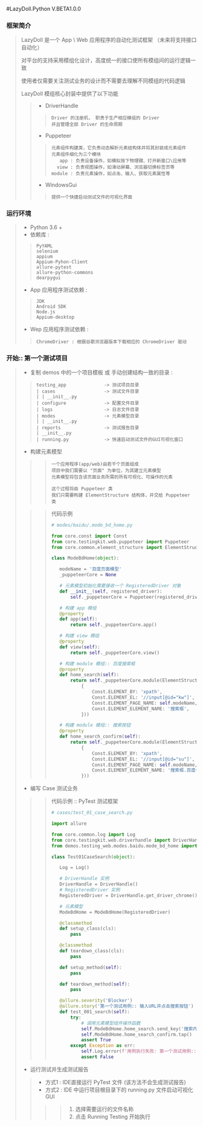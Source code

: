 #LazyDoll.Python    V.BETA1.0.0

### 框架简介
> LazyDoll 是一个 App \ Web 应用程序的自动化测试框架 （未来将支持接口自动化）
>
> 对平台的支持采用模组化设计，高度统一的接口使所有模组间的运行逻辑一致
>
> 使用者仅需要关注测试业务的设计而不需要去理解不同模组的代码逻辑
>
> LazyDoll 模组核心封装中提供了以下功能
>
>> * DriverHandle
>>>     Driver 的注册机， 职责于生产相应模组的 Driver
>>>     并且管理全部 Driver 的生命周期
>>
>> * Puppeteer
>>>     元素组件构建类，它负责动态解析元素结构体并将其封装成元素组件
>>>     元素组件细化为三个模块
>>>        app : 负责设备操作，如模拟按下物理键、打开新窗口\应用等
>>>       view : 负责视图操作，如滑动屏幕、浏览器切换标签页等
>>>     module : 负责元素操作，如点击、输入、获取元素属性等
>>
>> * WindowsGui
>>>     提供一个快捷启动测试文件的可视化界面
>>

### 运行环境
> * Python 3.6 +
> * 依赖库 :
>>     PyYAML
>>     selenium
>>     appium
>>     Appium-Pyhon-Client
>>     allure-pytest
>>     allure-python-commons
>>     dearpygui
>
> * App 应用程序测试依赖 :
>>     JDK
>>     Android SDK
>>     Node.js
>>     Appium-desktop
>
> * Wep 应用程序测试依赖 :
>>     ChromeDriver : 根据谷歌浏览器版本下载相应的 ChromeDriver 驱动

### 开始:: 第一个测试项目

> * 复制 demos 中的一个项目模板 或 手动创建结构一致的目录 :
>>     testing_app              -> 测试项目目录
>>     | cases                  -> 测试文件目录
>>     | | __init__.py
>>     | configure              -> 配置文件目录
>>     | logs                   -> 日志文件目录
>>     | modes                  -> 元素模型目录
>>     | | __init__.py
>>     | reports                -> 测试报告目录
>>     | __init__.py
>>     | running.py             -> 快速启动测试文件的GUI可视化窗口
>
> * 构建元素模型
>>>     一个应用程序(app/web)由若干个页面组成 
>>>     项目中我们需要以 "页面" 为单位，为其建立元素模型
>>>     元素模型将包含该页面业务所需的所有可视化、可操作的元素
>>>     
>>>     这个过程将由 Puppeteer 类
>>>     我们只需要构建 ElementStructure 结构体，并交给 Puppeteer 类
>
>>> 代码示例
>>>```python
>>># modes/baidu/.mode_bd_home.py
>>>
>>>from core.const import Const
>>>from core.testingkit.web.puppeteer import Puppeteer
>>>from core.common.element_structure import ElementStructure
>>>
>>>class ModeBdHome(object):
>>>
>>>    modeName = '百度页面模型'
>>>    _puppeteerCore = None
>>>
>>>    # 元素模型初始化需要接收一个 RegisteredDriver 对象
>>>    def __init__(self, registered_driver):
>>>        self._puppeteerCore = Puppeteer(registered_driver)
>>>
>>>    # 构建 app 模组
>>>    @property
>>>    def app(self):
>>>        return self._puppeteerCore.app()
>>>
>>>    # 构建 view 模组
>>>    @property
>>>    def view(self):
>>>        return self._puppeteerCore.view()
>>>
>>>    # 构建 module 模组:: 百度搜索框
>>>    @property
>>>    def home_search(self):
>>>        return self._puppeteerCore.module(ElementStructure(
>>>            {
>>>                Const.ELEMENT_BY: 'xpath',
>>>                Const.ELEMENT_EL: '//input[@id="kw"]',
>>>                Const.ELEMENT_PAGE_NAME: self.modeName,
>>>                Const.ELEMENT_ELEMENT_NAME: '搜索框',
>>>            }))
>>>
>>>    # 构建 module 模组:: 搜索按钮
>>>    @property
>>>    def home_search_confirm(self):
>>>        return self._puppeteerCore.module(ElementStructure(
>>>            {
>>>                Const.ELEMENT_BY: 'xpath',
>>>                Const.ELEMENT_EL: '//input[@id="su"]',
>>>                Const.ELEMENT_PAGE_NAME: self.modeName,
>>>                Const.ELEMENT_ELEMENT_NAME: '搜索框.百度一下',
>>>            }))
>>>```
> * 编写 Case 测试业务
>>> 代码示例 :: PyTest 测试框架
>>>```python
>>># cases/test_01_case_search.py
>>>
>>>import allure
>>>
>>>from core.common.log import Log
>>>from core.testingkit.web.driverhandle import DriverHandle
>>>from demos.testing_web.modes.baidu.mode_bd_home import ModeBdHome
>>>
>>>class Test01CaseSearch(object):
>>>
>>>    Log = Log()
>>>
>>>    # DriverHandle 实例
>>>    DriverHandle = DriverHandle()
>>>    # RegisteredDriver 实例
>>>    RegisteredDriver = DriverHandle.get_driver_chrome()
>>>
>>>    # 元素模型
>>>    ModeBdHome = ModeBdHome(RegisteredDriver)
>>>
>>>    @classmethod
>>>    def setup_class(cls):
>>>        pass
>>>
>>>    @classmethod
>>>    def teardown_class(cls):
>>>        pass
>>>
>>>    def setup_method(self):
>>>        pass
>>>
>>>    def teardown_method(self):
>>>        pass
>>>
>>>    @allure.severity('Blocker')
>>>    @allure.story('第一个测试用例:: 输入URL并点击搜索按钮')
>>>    def test_001_search(self):
>>>        try:
>>>            # 调用元素模型组件操作函数
>>>            self.ModeBdHome.home_search.send_key('搜索内容')
>>>            self.ModeBdHome.home_search_confirm.tap()
>>>            assert True
>>>        except Exception as err:
>>>            self.Log.error(f'用例执行失败: 第一个测试用例:: 输入URL并点击搜索按钮: {err}')
>>>            assert False
>>>```
> * 运行测试并生成测试报告
>> * 方式1 : IDE直接运行 PyTest 文件 (该方法不会生成测试报告)
>> * 方式2 : IDE 中运行项目根目录下的 running.py 文件启动可视化GUI
>>>> 1. 选择需要运行的文件名称
>>>> 2. 点击 Running Testing 开始执行